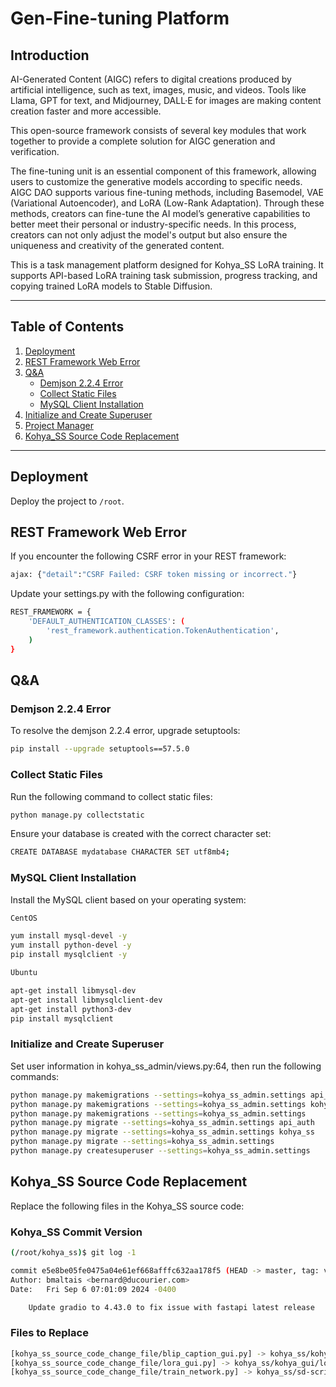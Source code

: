 # Gen-Fine-tuning Platform

## Introduction
AI-Generated Content (AIGC) refers to digital creations produced by artificial intelligence, such as text, images, music, and videos. Tools like Llama, GPT for text, and Midjourney, DALL·E for images are making content creation faster and more accessible.

This open-source framework consists of several key modules that work together to provide a complete solution for AIGC generation and verification.

The fine-tuning unit is an essential component of this framework, allowing users to customize the generative models according to specific needs. AIGC DAO supports various fine-tuning methods, including Basemodel, VAE (Variational Autoencoder), and LoRA (Low-Rank Adaptation). Through these methods, creators can fine-tune the AI model’s generative capabilities to better meet their personal or industry-specific needs. In this process, creators can not only adjust the model's output but also ensure the uniqueness and creativity of the generated content.

This is a task management platform designed for Kohya_SS LoRA training. It supports API-based LoRA training task submission, progress tracking, and copying trained LoRA models to Stable Diffusion.

---

## Table of Contents
1. [Deployment](#deployment)
2. [REST Framework Web Error](#rest-framework-web-error)
3. [Q&A](#qa)
   - [Demjson 2.2.4 Error](#demjson-224-error)
   - [Collect Static Files](#collect-static-files)
   - [MySQL Client Installation](#mysql-client-installation)
4. [Initialize and Create Superuser](#initialize-and-create-superuser)
5. [Project Manager](#project-manager)
6. [Kohya_SS Source Code Replacement](#kohya_ss-source-code-replacement)

---

## Deployment
Deploy the project to `/root`.

## REST Framework Web Error
If you encounter the following CSRF error in your REST framework:
```bash
ajax: {"detail":"CSRF Failed: CSRF token missing or incorrect."}

```
Update your settings.py with the following configuration:

```bash
REST_FRAMEWORK = {
    'DEFAULT_AUTHENTICATION_CLASSES': (
        'rest_framework.authentication.TokenAuthentication',
    )
}
```

## Q&A
### Demjson 2.2.4 Error

To resolve the demjson 2.2.4 error, upgrade setuptools:
```bash
pip install --upgrade setuptools==57.5.0
```

### Collect Static Files
Run the following command to collect static files:
```bash
python manage.py collectstatic
```
Ensure your database is created with the correct character set:

```bash
CREATE DATABASE mydatabase CHARACTER SET utf8mb4;
```
### MySQL Client Installation
Install the MySQL client based on your operating system:

```bash
CentOS

yum install mysql-devel -y
yum install python-devel -y
pip install mysqlclient -y

Ubuntu

apt-get install libmysql-dev
apt-get install libmysqlclient-dev
apt-get install python3-dev
pip install mysqlclient
```

### Initialize and Create Superuser
Set user information in kohya_ss_admin/views.py:64, then run the following commands:

```bash
python manage.py makemigrations --settings=kohya_ss_admin.settings api_auth
python manage.py makemigrations --settings=kohya_ss_admin.settings kohya_ss
python manage.py makemigrations --settings=kohya_ss_admin.settings
python manage.py migrate --settings=kohya_ss_admin.settings api_auth
python manage.py migrate --settings=kohya_ss_admin.settings kohya_ss
python manage.py migrate --settings=kohya_ss_admin.settings
python manage.py createsuperuser --settings=kohya_ss_admin.settings
```

## Kohya_SS Source Code Replacement
Replace the following files in the Kohya_SS source code:

### Kohya_SS Commit Version
```bash
(/root/kohya_ss)$ git log -1

commit e5e8be05fe0475a04e61ef668afffc632aa178f5 (HEAD -> master, tag: v24.1.7, origin/master, origin/HEAD)
Author: bmaltais <bernard@ducourier.com>
Date:   Fri Sep 6 07:01:09 2024 -0400

    Update gradio to 4.43.0 to fix issue with fastapi latest release
```

### Files to Replace
```bash
[kohya_ss_source_code_change_file/blip_caption_gui.py] -> kohya_ss/kohya_gui/blip_caption_gui.py
[kohya_ss_source_code_change_file/lora_gui.py] -> kohya_ss/kohya_gui/lora_gui.py
[kohya_ss_source_code_change_file/train_network.py] -> kohya_ss/sd-scripts/train_network.py
```